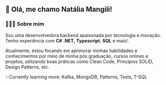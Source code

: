 ## 👋 Olá, me chamo Natália Mangili!

### 👩🏻‍💻 Sobre mim

Sou uma desenvolvedora backend apaixonada por tecnologia e inovação. Tenho experiência com **C# .NET,** **Typescript**, **SQL** e mais!.

Atualmente, estou focando em aprimorar minhas habilidades e conhecimentos por meio de minha pós graduação, cursos onlines e projetos, utilizando boas práticas como Clean Code, Princípios SOLID, Design Patterns, etc.

✨Currently learning more: Kafka, MongoDB, Patterns, Tests, T-SQL
